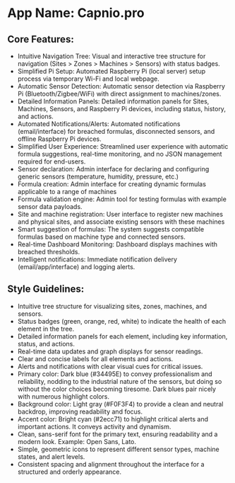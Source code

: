 # **App Name**: Capnio.pro

## Core Features:

- Intuitive Navigation Tree: Visual and interactive tree structure for navigation (Sites > Zones > Machines > Sensors) with status badges.
- Simplified Pi Setup: Automated Raspberry Pi (local server) setup process via temporary Wi-Fi and local webpage.
- Automatic Sensor Detection: Automatic sensor detection via Raspberry Pi (Bluetooth/Zigbee/WiFi) with direct assignment to machines/zones.
- Detailed Information Panels: Detailed information panels for Sites, Machines, Sensors, and Raspberry Pi devices, including status, history, and actions.
- Automated Notifications/Alerts: Automated notifications (email/interface) for breached formulas, disconnected sensors, and offline Raspberry Pi devices.
- Simplified User Experience: Streamlined user experience with automatic formula suggestions, real-time monitoring, and no JSON management required for end-users.
- Sensor declaration: Admin interface for declaring and configuring generic sensors (temperature, humidity, pressure, etc.)
- Formula creation: Admin interface for creating dynamic formulas applicable to a range of machines
- Formula validation engine: Admin tool for testing formulas with example sensor data payloads.
- Site and machine registration: User interface to register new machines and physical sites, and associate existing sensors with these machines
- Smart suggestion of formulas: The system suggests compatible formulas based on machine type and connected sensors.
- Real-time Dashboard Monitoring: Dashboard displays machines with breached thresholds.
- Intelligent notifications: Immediate notification delivery (email/app/interface) and logging alerts.

## Style Guidelines:

- Intuitive tree structure for visualizing sites, zones, machines, and sensors.
- Status badges (green, orange, red, white) to indicate the health of each element in the tree.
- Detailed information panels for each element, including key information, status, and actions.
- Real-time data updates and graph displays for sensor readings.
- Clear and concise labels for all elements and actions.
- Alerts and notifications with clear visual cues for critical issues.
- Primary color: Dark blue (#34495E) to convey professionalism and reliability, nodding to the industrial nature of the sensors, but doing so without the color choices becoming tiresome. Dark blues pair nicely with numerous highlight colors.
- Background color: Light gray (#F0F3F4) to provide a clean and neutral backdrop, improving readability and focus.
- Accent color: Bright cyan (#2ecc71) to highlight critical alerts and important actions. It conveys activity and dynamism.
- Clean, sans-serif font for the primary text, ensuring readability and a modern look. Example: Open Sans, Lato.
- Simple, geometric icons to represent different sensor types, machine states, and alert levels.
- Consistent spacing and alignment throughout the interface for a structured and orderly appearance.